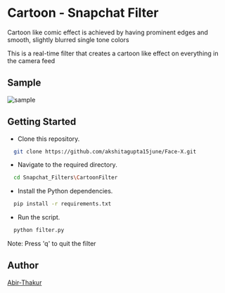 
# Cartoon - Snapchat Filter
Cartoon like comic effect is achieved by having prominent
edges and smooth, slightly blurred single tone colors

This is a  real-time filter that creates a cartoon like effect
on everything in the camera feed
## Sample

![sample](https://github-production-user-asset-6210df.s3.amazonaws.com/87509158/254546199-1cefed5a-8994-47fa-8985-a25eff85c99a.png)

## Getting Started

* Clone this repository.
```bash
  git clone https://github.com/akshitagupta15june/Face-X.git
```
* Navigate to the required directory.
```bash
  cd Snapchat_Filters\CartoonFilter
```
* Install the Python dependencies.

```bash
  pip install -r requirements.txt
```
* Run the script.
```bash
  python filter.py
```

Note: Press 'q' to quit the filter

## Author

[Abir-Thakur](https://github.com/Inferno2211)

